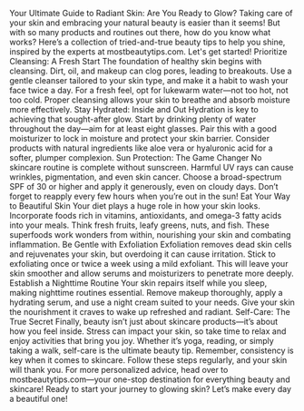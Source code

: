 Your Ultimate Guide to Radiant Skin: Are You Ready to Glow?
Taking care of your skin and embracing your natural beauty is easier than it seems! But with so many products and routines out there, how do you know what works? Here’s a collection of tried-and-true beauty tips to help you shine, inspired by the experts at mostbeautytips.com. Let's get started!
Prioritize Cleansing: A Fresh Start
The foundation of healthy skin begins with cleansing. Dirt, oil, and makeup can clog pores, leading to breakouts. Use a gentle cleanser tailored to your skin type, and make it a habit to wash your face twice a day. For a fresh feel, opt for lukewarm water—not too hot, not too cold. Proper cleansing allows your skin to breathe and absorb moisture more effectively.
Stay Hydrated: Inside and Out
Hydration is key to achieving that sought-after glow. Start by drinking plenty of water throughout the day—aim for at least eight glasses. Pair this with a good moisturizer to lock in moisture and protect your skin barrier. Consider products with natural ingredients like aloe vera or hyaluronic acid for a softer, plumper complexion.
Sun Protection: The Game Changer
No skincare routine is complete without sunscreen. Harmful UV rays can cause wrinkles, pigmentation, and even skin cancer. Choose a broad-spectrum SPF of 30 or higher and apply it generously, even on cloudy days. Don’t forget to reapply every few hours when you’re out in the sun!
Eat Your Way to Beautiful Skin
Your diet plays a huge role in how your skin looks. Incorporate foods rich in vitamins, antioxidants, and omega-3 fatty acids into your meals. Think fresh fruits, leafy greens, nuts, and fish. These superfoods work wonders from within, nourishing your skin and combating inflammation.
Be Gentle with Exfoliation
Exfoliation removes dead skin cells and rejuvenates your skin, but overdoing it can cause irritation. Stick to exfoliating once or twice a week using a mild exfoliant. This will leave your skin smoother and allow serums and moisturizers to penetrate more deeply.
Establish a Nighttime Routine
Your skin repairs itself while you sleep, making nighttime routines essential. Remove makeup thoroughly, apply a hydrating serum, and use a night cream suited to your needs. Give your skin the nourishment it craves to wake up refreshed and radiant.
Self-Care: The True Secret
Finally, beauty isn’t just about skincare products—it’s about how you feel inside. Stress can impact your skin, so take time to relax and enjoy activities that bring you joy. Whether it’s yoga, reading, or simply taking a walk, self-care is the ultimate beauty tip.
Remember, consistency is key when it comes to skincare. Follow these steps regularly, and your skin will thank you. For more personalized advice, head over to mostbeautytips.com—your one-stop destination for everything beauty and skincare!
Ready to start your journey to glowing skin? Let’s make every day a beautiful one!
